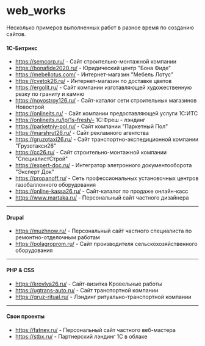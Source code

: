 # web_works
Несколько примеров выполненных работ в разное время по созданию сайтов. 

#### 1С-Битрикс
+ https://semcorp.ru/ - Сайт строительно-монтажной компании
+ https://bonafide2020.ru/ - Юридический центр "Бона Фиде" 
+ https://mebellotus.com/ - Интернет-магазин "Мебель Лотус"
+ https://cvetok26.ru/ - Интернет-магазин по доставке цветов
+ https://ergolit.ru/ - Сайт компании изготавляющей художественную резку по граниту и камню
+ https://novostroy126.ru/ - Сайт-каталог сети строительных магазинов Новострой
+ https://onlineits.ru/ - Сайт компании предоставляющей услуги 1С:ИТС
+ https://onlineits.ru/lp/1s-fresh/- 1С:Фреш - лэндинг
+ https://parketniy-pol.ru/ - Сайт компании "Паркетный Пол"
+ https://marshrut26.ru/ - Сайт рекламного агентства
+ https://gruzotaxi26.ru/ - Сайт транспортно-экспедиционной компании "Грузотакси26"
+ https://cc26.ru/ - Сайт строительно-монтажной компании "СпециалистСтрой"
+ https://expert-doc.ru/ - Интегратор элетронного документооборота "Эксперт Док"
+ https://propanoff.ru/ - Сеть профессиональных установочных центров газобаллонного оборудования
+ https://online-kassa26.ru/ - Сайт-каталог по продаже онлайн-касс
+ https://www.martaka.ru/ - Персональный сайт частного дизайнера

<hr>

#### Drupal
+ https://muzhnow.ru/ - Персональный сайт частного специалиста по ремонтно-отделочным работам
+ https://polagroprom.ru/ - Сайт производителя сельскохозяйственного оборудования

<hr>

#### PHP & CSS
+ https://krovlya26.ru/ - Сайт-визитка Кровельные работы
+ https://ugtrans-auto.ru/ - Сайт транспортной компании
+ https://gruz-ritual.ru/ - Лэндинг ритуально-транспортной компании

<hr>

#### Свои проекты
+ https://fatnev.ru/ - Персональный сайт частного веб-мастера
+ https://stbx.ru/ - Партнерский лэндинг 1С в облаке
